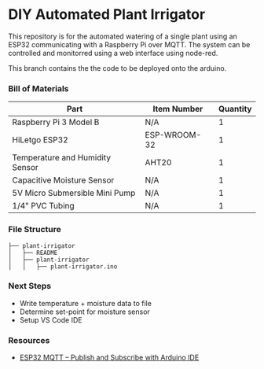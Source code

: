 # DIY Automated Plant Irrigator
This repository is for the automated watering of a single plant using an ESP32 communicating with a Raspberry Pi over MQTT. The system can be controlled and monitorred using a web interface using node-red.

This branch contains the the code to be deployed onto the arduino.

### Bill of Materials

| Part  | Item Number | Quantity |
| ------------- | ------------- | ------------- |
| Raspberry Pi 3 Model B | N/A | 1 |
| HiLetgo ESP32 | ESP-WROOM-32 | 1 |
| Temperature and Humidity Sensor | AHT20 | 1 |
| Capacitive Moisture Sensor | N/A | 1 |
| 5V Micro Submersible Mini Pump | N/A | 1 |
| 1/4" PVC Tubing | N/A | 1 |

### File Structure

```
├── plant-irrigator
│   ├── README
│   ├── plant-irrigator
│   │   ├── plant-irrigator.ino
```

### Next Steps
- Write temperature + moisture data to file
- Determine set-point for moisture sensor
- Setup VS Code IDE

### Resources
- [ESP32 MQTT – Publish and Subscribe with Arduino IDE](https://randomnerdtutorials.com/esp32-mqtt-publish-subscribe-arduino-ide/)